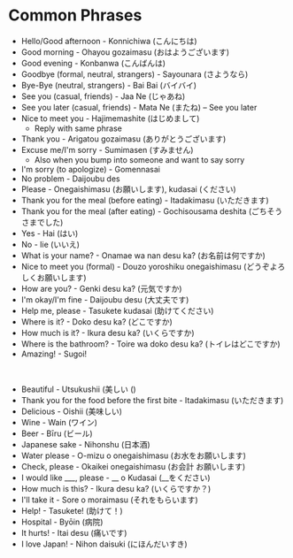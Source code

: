 # Common Phrases
- Hello/Good afternoon - Konnichiwa (こんにちは)
- Good morning - Ohayou gozaimasu (おはようございます)
- Good evening - Konbanwa (こんばんは)
- Goodbye (formal, neutral, strangers) - Sayounara (さようなら)
- Bye-Bye (neutral, strangers) - Bai Bai (バイバイ)
- See you (casual, friends) - Jaa Ne (じゃあね)
- See you later (casual, friends) - Mata Ne (またね) – See you later
- Nice to meet you - Hajimemashite (はじめまして)
  - Reply with same phrase
- Thank you - Arigatou gozaimasu (ありがとうございます)
- Excuse me/I'm sorry - Sumimasen (すみません)
  - Also when you bump into someone and want to say sorry
- I'm sorry (to apologize) - Gomennasai
- No problem - Daijoubu des
- Please - Onegaishimasu (お願いします), kudasai (ください)
- Thank you for the meal (before eating) - Itadakimasu (いただきます)
- Thank you for the meal (after eating) - Gochisousama deshita (ごちそうさまでした)
- Yes - Hai (はい)
- No - Iie (いいえ)
- What is your name? - Onamae wa nan desu ka? (お名前は何ですか)
- Nice to meet you (formal) - Douzo yoroshiku onegaishimasu (どうぞよろしくお願いします)
- How are you? - Genki desu ka? (元気ですか)
- I'm okay/I'm fine - Daijoubu desu (大丈夫です)
- Help me, please - Tasukete kudasai (助けてください)
- Where is it? - Doko desu ka? (どこですか)
- How much is it? - Ikura desu ka? (いくらですか)
- Where is the bathroom? - Toire wa doko desu ka? (トイレはどこですか)
- Amazing! - Sugoi!

<br/>

- Beautiful - Utsukushii  (美しい ()
- Thank you for the food before the first bite - Itadakimasu (いただきます)
- Delicious - Oishii (美味しい)
- Wine - Wain (ワイン) 
- Beer - Bīru (ビール) 
- Japanese sake - Nihonshu (日本酒) 
- Water please - O-mizu o onegaishimasu (お水をお願いします) 
- Check, please - Okaikei onegaishimasu (お会計 お願いします) 
- I would like ___, please - __ o Kudasai (__をください) 
- How much is this? - Ikura desu ka? (いくらですか？) 
- I'll take it - Sore o moraimasu (それをもらいます) 
- Help! - Tasukete! (助けて！) 
- Hospital - Byōin (病院) 
- It hurts! - Itai desu (痛いです) 
- I love Japan! - Nihon daisuki (にほんだいすき) 

